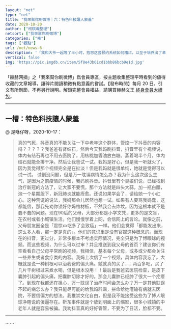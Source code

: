 ```yaml
---
layout: "net"
type: "net"
title: "我來幫你刷微博｜六：特色科技讓人蒙羞"
date: 2020-10-20
author: ["柯棋瀚整理"]
netsort: ["我來幫你刷微博"]
categories: ["襍"]
tags: ["觀點"]
url: /net/news-6
description: '「我和大爷一起等了半小时，抱怨这套预约系统如何糟烂，以至于培养出了革命友谊，最后挥手告别并祝愿对方有一个美好的周末。」【目錄】一槽：特色科技讓人蒙羞；人；學；經濟；輕鬆一刻；歷史、故事。'
vertical: false
img: 'https://pic.imgdb.cn/item/5f8e43b61cd1bbb86bcb9e1d.jpg'
---
```


「赫赫网摘」之「我來幫你刷微博」爲會員專區，按主題收集整理平時看到的値得收藏的文章報導，讓碎片閱讀稍微有點意義的嘗試。【發布時閒】每月 20 日。引文有所刪節，不再另行說明。解鎖完整會員權益，請購買赫赫文王 [終身會員大禮包](https://item.taobao.com/item.htm?id=629774535457)。

-----

## 一槽：特色科技讓人蒙羞

@ 是咻仔呀，2020-10-17：

> 真的气死，抖音真的不能关注一下中老年这个群体，管控一下抖音的内容吗？？？？？我爸爸有肾结石，然后今天我妈刷抖音，抖音里有个视频说，体内有结石再也不用去医院了，用核桃加香油放白糖。蒸着喝半个月，体内结石就能全排干净。然后让我爸试一试。我妈是好心，但是我一听就火了，因为我觉得那个视频完全是在扯淡！但是我妈就是很单纯，她就是觉得可以试一试。 试倒没问题，但是万一耽误病情怎么办？我为什么这次这么生气，是因为之前疫情的时候，我妈刷抖音。抖音里有个臭娘们说，已经找到治疗新冠的方法了，让大家不要慌。那个方法就是四头大蒜，加一瓶白醋，泡一个星期服下，新冠肺炎就能痊愈。还说如果学会了，请给她一个小红心。这种荒诞的说法，我妈那会儿居然也想一试。如果有人要骂我妈蠢，这都能信，那我先劝你锁好你妈棺材板，不然我会去炸坟。因为这根本就不是蠢不蠢的问题。现在90后的父母，大部分都是小学文凭，更多的是文盲，在农村或者小城镇生活。他们慢慢学着上网，会信网上的言论。就像之前，父母朋友圈全是「震惊xx吃多了会致癌」一样。他们会觉得「都能发出来，这么多人看，那一定是真的」。他们的意识里是没有官媒这种概念的。而现在的抖音，更过分，非常多根本不考虑实际情况，完全只是为了博眼球的视频。而这些视频，为什么可以过审？并且推送到我父母的首页？建议你们有空看看自己父母平常刷的视频，我相信，基本每个父母，或多或少都会关注一些养生或者食疗类的内容。我妈上次信了一个视频，具体内容我忘了。大概就是说一种树根可以治我爸的偏头痛。她就真的买了……两百多吧，买了几片干树根过来煮水喝，但是根本没用！！最后是我爸去医院检查，是皮下囊肿引起的偏头痛，把囊肿切除才好的。那会儿囊肿已经肿了很大一个疙瘩了。到现在我都还在担心，万一耽误了治疗时间会怎么办？万一是其他耽误不起的病怎么办？我只能尽可能的给我妈辟谣，拼命给她灌输有病就去医院，不要信偏方的想法。我推崇文化自由，但是我不能接受这些为了博人眼球净瞎说的傻逼存在。靳东事件就是个放到明面上的缩影，很多小城镇的中老年人就是容易被骗。我劝抖音真的好好管管，不要为了日活，脸都不要。

----

⋯⋯